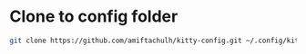 # Clone to config folder
```bash
git clone https://github.com/amiftachulh/kitty-config.git ~/.config/kitty
```
